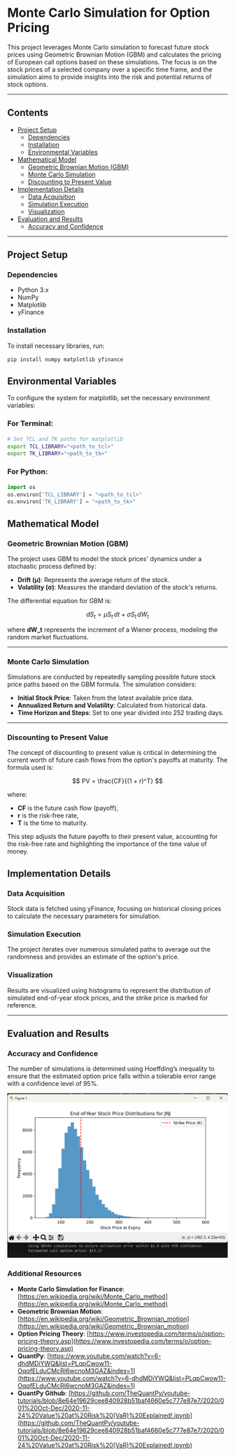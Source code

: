 # Monte Carlo Simulation for Option Pricing

This project leverages Monte Carlo simulation to forecast future stock prices using Geometric Brownian Motion (GBM) and calculates the pricing of European call options based on these simulations. The focus is on the stock prices of a selected company over a specific time frame, and the simulation aims to provide insights into the risk and potential returns of stock options.

---

## Contents
- [Project Setup](#project-setup)
  - [Dependencies](#dependencies)
  - [Installation](#installation)
  - [Environmental Variables](#environmental-variables)
- [Mathematical Model](#mathematical-model)
  - [Geometric Brownian Motion (GBM)](#geometric-brownian-motion-gbm)
  - [Monte Carlo Simulation](#monte-carlo-simulation)
  - [Discounting to Present Value](#discounting-to-present-value)
- [Implementation Details](#implementation-details)
  - [Data Acquisition](#data-acquisition)
  - [Simulation Execution](#simulation-execution)
  - [Visualization](#visualization)
- [Evaluation and Results](#evaluation-and-results)
  - [Accuracy and Confidence](#accuracy-and-confidence)

---

## Project Setup

### Dependencies
- Python 3.x
- NumPy
- Matplotlib
- yFinance

### Installation
To install necessary libraries, run:
```bash
pip install numpy matplotlib yfinance
```
## Environmental Variables

To configure the system for matplotlib, set the necessary environment variables:

### For Terminal:
```bash
# Set TCL and TK paths for matplotlib
export TCL_LIBRARY="<path_to_tcl>"
export TK_LIBRARY="<path_to_tk>"
```
### For Python:
```python
import os
os.environ['TCL_LIBRARY'] = "<path_to_tcl>"
os.environ['TK_LIBRARY'] = "<path_to_tk>"
```
## Mathematical Model

### Geometric Brownian Motion (GBM)
The project uses GBM to model the stock prices' dynamics under a stochastic process defined by:

- **Drift (µ)**: Represents the average return of the stock.
- **Volatility (σ)**: Measures the standard deviation of the stock's returns.


The differential equation for GBM is:

$$
dS_t = \mu S_t \, dt + \sigma S_t \, dW_t
$$

where **dW_t** represents the increment of a Wiener process, modeling the random market fluctuations.

---

### Monte Carlo Simulation
Simulations are conducted by repeatedly sampling possible future stock price paths based on the GBM formula. The simulation considers:

- **Initial Stock Price**: Taken from the latest available price data.
- **Annualized Return and Volatility**: Calculated from historical data.
- **Time Horizon and Steps**: Set to one year divided into 252 trading days.

---

### Discounting to Present Value
The concept of discounting to present value is critical in determining the current worth of future cash flows from the option's payoffs at maturity. The formula used is:

$$
PV = \frac{CF}{(1 + r)^T}
$$

where:
- **CF** is the future cash flow (payoff),
- **r** is the risk-free rate,
- **T** is the time to maturity.

This step adjusts the future payoffs to their present value, accounting for the risk-free rate and highlighting the importance of the time value of money.

## Implementation Details

### Data Acquisition
Stock data is fetched using yFinance, focusing on historical closing prices to calculate the necessary parameters for simulation.

### Simulation Execution
The project iterates over numerous simulated paths to average out the randomness and provides an estimate of the option's price.

### Visualization
Results are visualized using histograms to represent the distribution of simulated end-of-year stock prices, and the strike price is marked for reference.

---

## Evaluation and Results

### Accuracy and Confidence
The number of simulations is determined using Hoeffding’s inequality to ensure that the estimated option price falls within a tolerable error range with a confidence level of 95%.

![JNJ](image.png)


### Additional Resources
- **Monte Carlo Simulation for Finance**: [https://en.wikipedia.org/wiki/Monte_Carlo_method](https://en.wikipedia.org/wiki/Monte_Carlo_method)
- **Geometric Brownian Motion**: [https://en.wikipedia.org/wiki/Geometric_Brownian_motion](https://en.wikipedia.org/wiki/Geometric_Brownian_motion)
- **Option Pricing Theory**: [https://www.investopedia.com/terms/o/option-pricing-theory.asp](https://www.investopedia.com/terms/o/option-pricing-theory.asp)
- **QuantPy**: [https://www.youtube.com/watch?v=6-dhdMDiYWQ&list=PLqpCwow11-OqqfELduCMcRI6wcnoM3GAZ&index=1](https://www.youtube.com/watch?v=6-dhdMDiYWQ&list=PLqpCwow11-OqqfELduCMcRI6wcnoM3GAZ&index=1)
- **QuantPy Github**: [https://github.com/TheQuantPy/youtube-tutorials/blob/8e64e19629cee840928b51baf4660e5c777e87e7/2020/001%20Oct-Dec/2020-11-24%20Value%20at%20Risk%20(VaR)%20Explained!.ipynb](https://github.com/TheQuantPy/youtube-tutorials/blob/8e64e19629cee840928b51baf4660e5c777e87e7/2020/001%20Oct-Dec/2020-11-24%20Value%20at%20Risk%20(VaR)%20Explained!.ipynb)
